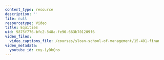 ```yaml
---
content_type: resource
description: ''
file: null
resourcetype: Video
title: Equities
uid: 9875f776-bfc2-848a-fe96-663b701209f6
video_files:
  video_captions_file: /courses/sloan-school-of-management/15-401-finance-theory-i-fall-2008/video-lectures-and-slides/equities/equities/cny-1yDbQno.vtt
video_metadata:
  youtube_id: cny-1yDbQno
---
```

